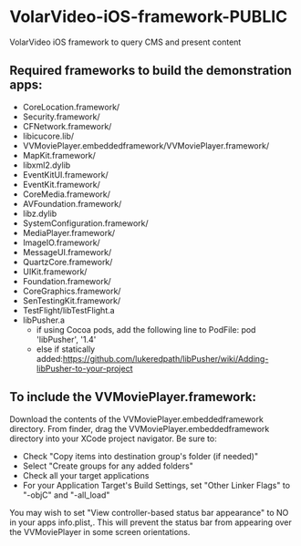 VolarVideo-iOS-framework-PUBLIC
===============================

VolarVideo iOS framework to query CMS and present content

## Required frameworks to build the demonstration apps:
- CoreLocation.framework/
- Security.framework/
- CFNetwork.framework/
- libicucore.lib/
- VVMoviePlayer.embeddedframework/VVMoviePlayer.framework/
- MapKit.framework/
- libxml2.dylib
- EventKitUI.framework/
- EventKit.framework/
- CoreMedia.framework/
- AVFoundation.framework/
- libz.dylib
- SystemConfiguration.framework/
- MediaPlayer.framework/
- ImageIO.framework/
- MessageUI.framework/
- QuartzCore.framework/
- UIKit.framework/
- Foundation.framework/
- CoreGraphics.framework/
- SenTestingKit.framework/
- TestFlight/libTestFlight.a
- libPusher.a
    - if using Cocoa pods, add the following line to PodFile: pod 'libPusher', '1.4'
    - else if statically added:https://github.com/lukeredpath/libPusher/wiki/Adding-libPusher-to-your-project

## To include the VVMoviePlayer.framework:
Download the contents of the VVMoviePlayer.embeddedframework directory.  From finder, drag the VVMoviePlayer.embeddedframework directory into your XCode project navigator.  Be sure to:

- Check "Copy items into destination group's folder (if needed)" 
- Select "Create groups for any added folders"
- Check all your target applications
- For your Application Target's Build Settings, set "Other Linker Flags" to "-objC" and "-all_load"


You may wish to set "View controller-based status bar appearance" to NO in your apps info.plist,.  This will prevent the status bar from appearing over the VVMoviePlayer in some screen orientations.

